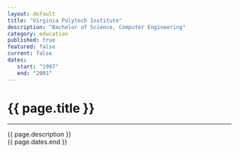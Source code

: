 ```yaml
---
layout: default
title: "Virginia Polytech Institute"
description: "Bachelor of Science, Computer Engineering"   
category: education
published: true
featured: false
current: false
dates:
   start: "1997"
   end: "2001"
---
```


# {{ page.title }}
---
{{ page.description }}  
{{ page.dates.end }} 

